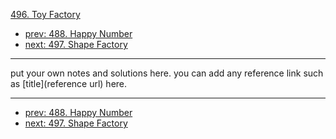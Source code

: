 [496. Toy Factory](http://www.lintcode.com/problem/toy-factory)

- [prev: 488. Happy Number](488-happy-number.md)
- [next: 497. Shape Factory](497-shape-factory.md)

---

put your own notes and solutions here.
you can add any reference link such as [title](reference url) here.

---

- [prev: 488. Happy Number](488-happy-number.md)
- [next: 497. Shape Factory](497-shape-factory.md)
